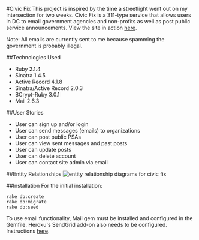 #Civic Fix
This project is inspired by the time a streetlight went out on my intersection for two weeks. Civic Fix is a 311-type service that allows users in DC to email government agencies and non-profits as well as post public service announcements. View the site in action [here](https://frozen-spire-4358.herokuapp.com/home).

Note: All emails are currently sent to me because spamming the government is probably illegal.

##Technologies Used
+ Ruby 2.1.4
+ Sinatra 1.4.5
+ Active Record 4.1.8
+ Sinatra/Active Record 2.0.3
+ BCrypt-Ruby 3.0.1
+ Mail 2.6.3

##User Stories
+ User can sign up and/or login
+ User can send messages (emails) to organizations
+ User can post public PSAs
+ User can view sent messages and past posts
+ User can update posts
+ User can delete account
+ User can contact site admin via email

##Entity Relationships
![entity relationship diagrams for civic fix](https://github.com/auroranou/project_one/blob/master/erds.png)

##Installation
For the initial installation:
```
rake db:create
rake db:migrate
rake db:seed
```
To use email functionality, Mail gem must be installed and configured in the Gemfile. Heroku's SendGrid add-on also needs to be configured. Instructions [here](https://devcenter.heroku.com/articles/sendgrid).
